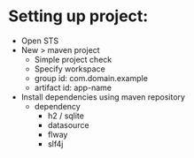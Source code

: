 # Setting up project:

- Open STS
- New > maven project
	- Simple project check
	- Specify workspace
	- group id: com.domain.example
	- artifact id: app-name
- Install dependencies using maven repository
	- <dependencies> dependency </dependencies>
		- h2 / sqlite
		- datasource
		- flway
		- slf4j